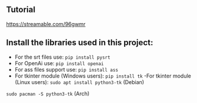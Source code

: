## Tutorial
https://streamable.com/96gwmr
## Install the libraries used in this project:
- For the srt files use:
```pip install pysrt```
- For OpenAi use:
```pip install openai```
- For ass files support use:
```pip install ass```
- For tkinter module (Windows users):
```pip install tk```
-For tkinter module (Linux users):
```sudo apt install python3-tk``` (Debian)

```sudo pacman -S python3-tk```   (Arch)
